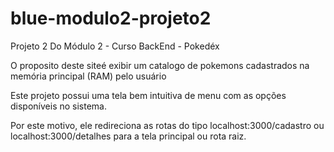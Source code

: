 # blue-modulo2-projeto2
Projeto 2 Do Módulo 2 - Curso BackEnd - Pokedéx

O proposito deste siteé exibir um catalogo de pokemons cadastrados na memória principal (RAM) pelo usuário

Este projeto possui uma tela bem intuitiva de menu com as opções disponíveis no sistema.

Por este motivo, ele redireciona as rotas do tipo localhost:3000/cadastro ou localhost:3000/detalhes para a tela principal ou rota raiz.
